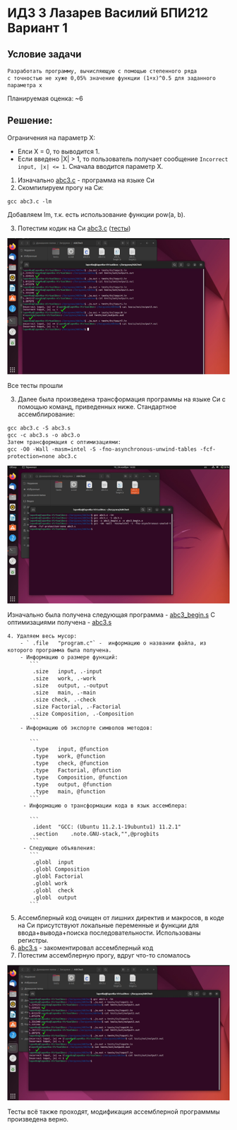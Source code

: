 # ИДЗ 3 Лазарев Василий БПИ212 Вариант 1

## Условие задачи
```
Разработать программу, вычисляющую с помощью степенного ряда
с точностью не хуже 0,05% значение функции (1+x)^0.5 для заданного
параметра x
```
Планируемая оценка: ~6

## Решение:

Ограничения на параметр X:
- Елси X = 0, то выводится 1.
- Если введено |X| > 1, то пользователь получает сообщение `Incorrect input, |x| <= 1`.
Сначала вводится параметр X.

1. Изначально [abc3.c](https://github.com/Lapo4kaKek/CSA_IHW3/blob/main/programs/abc3.c) - программа на языке Си
2. Скомпилируем прогу на Си: 
```
gcc abc3.c -lm
```
Добавляем lm, т.к. есть использование функции pow(a, b).

3. Потестим кодик на Си [abc3.c](https://github.com/Lapo4kaKek/CSA_IHW3/blob/main/programs/abc3.c) ([тесты](https://github.com/Lapo4kaKek/CSA_IHW3/tree/main/tests))

![](https://github.com/Lapo4kaKek/CSA_IHW3/blob/main/static/testC.jpeg)

Все тесты прошли

3. Далее была произведена трансформация программы на языке Си с помощью команд, приведенных ниже.
Стандартное ассемблирование:
```
gcc abc3.c -S abc3.s
gcc -c abc3.s -o abc3.o
Затем трансформация с оптимизациями:
gcc -O0 -Wall -masm=intel -S -fno-asynchronous-unwind-tables -fcf-protection=none abc3.c
```

![](https://github.com/Lapo4kaKek/CSA_IHW3/blob/main/static/compil.jpeg)

Изначально была получена следующая программа - [abc3_begin.s](https://github.com/Lapo4kaKek/CSA_IHW3/blob/main/programs/abc3_begin.s)
С оптимизациями получена - [abc3.s](https://github.com/Lapo4kaKek/CSA_IHW3/blob/main/programs/abc3.s)

```
4. Удаляем весь мусор:
    - `	.file	"program.c"` -  информацию о названии файла, из которого программа была получена.
    - Информацию о размере функций:
       ```
        .size	input, .-input
        .size	work, .-work
        .size	output, .-output
        .size	main, .-main
        .size check, .-check
        .size Factorial, .-Factorial
        .size Composition, .-Composition
       ```
    - Информацию об экспорте символов методов:
    
       ```
        .type	input, @function
        .type	work, @function
        .type	check, @function
        .type	Factorial, @function
        .type	Composition, @function
        .type	output, @function
        .type	main, @function
       ```
     - Информацию о трансформации кода в язык ассемблера:
     
       ```
      	.ident	"GCC: (Ubuntu 11.2.1-19ubuntu1) 11.2.1"
	    .section	.note.GNU-stack,"",@progbits
       ```
     - Следующие объявления:
       ```
        .globl	input
        .globl Composition
        .globl Factorial
        .globl work
        .globl	check
        .globl	output
       ```
```
5. Ассемблерный код очищен от лишних директив и макросов, в коде на Си присутствуют локальные переменные и функции для ввода+вывода+поиска последовательности. Использованы регистры.
6. [abc3.s](https://github.com/Lapo4kaKek/CSA_IHW3/blob/main/programs/abc3.s) - закоментировал ассемблерный код
7. Потестим ассемблерную прогу, вдруг что-то сломалось
    
![](https://github.com/Lapo4kaKek/CSA_IHW3/blob/main/static/testAss.jpeg)  
	
Тесты всё также проходят, модификация ассемблерной программмы произведена верно.
